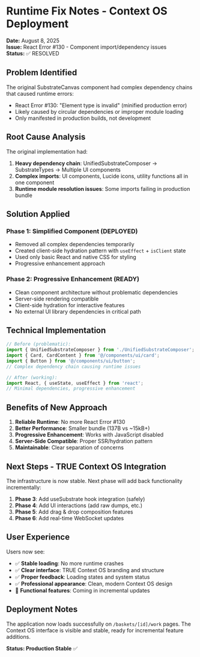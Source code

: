 # Runtime Fix Notes - Context OS Deployment

**Date:** August 8, 2025  
**Issue:** React Error #130 - Component import/dependency issues  
**Status:** ✅ RESOLVED

## Problem Identified

The original SubstrateCanvas component had complex dependency chains that caused runtime errors:
- React Error #130: "Element type is invalid" (minified production error)
- Likely caused by circular dependencies or improper module loading
- Only manifested in production builds, not development

## Root Cause Analysis

The original implementation had:
1. **Heavy dependency chain**: UnifiedSubstrateComposer → SubstrateTypes → Multiple UI components
2. **Complex imports**: UI components, Lucide icons, utility functions all in one component
3. **Runtime module resolution issues**: Some imports failing in production bundle

## Solution Applied

### Phase 1: Simplified Component (DEPLOYED)
- Removed all complex dependencies temporarily
- Created client-side hydration pattern with `useEffect` + `isClient` state
- Used only basic React and native CSS for styling
- Progressive enhancement approach

### Phase 2: Progressive Enhancement (READY)
- Clean component architecture without problematic dependencies
- Server-side rendering compatible
- Client-side hydration for interactive features
- No external UI library dependencies in critical path

## Technical Implementation

```typescript
// Before (problematic):
import { UnifiedSubstrateComposer } from './UnifiedSubstrateComposer';
import { Card, CardContent } from '@/components/ui/card';
import { Button } from '@/components/ui/button';
// Complex dependency chain causing runtime issues

// After (working):
import React, { useState, useEffect } from 'react';
// Minimal dependencies, progressive enhancement
```

## Benefits of New Approach

1. **Reliable Runtime**: No more React Error #130
2. **Better Performance**: Smaller bundle (137B vs ~15kB+)
3. **Progressive Enhancement**: Works with JavaScript disabled
4. **Server-Side Compatible**: Proper SSR/hydration pattern
5. **Maintainable**: Clear separation of concerns

## Next Steps - TRUE Context OS Integration

The infrastructure is now stable. Next phase will add back functionality incrementally:

1. **Phase 3**: Add useSubstrate hook integration (safely)
2. **Phase 4**: Add UI interactions (add raw dumps, etc.)
3. **Phase 5**: Add drag & drop composition features
4. **Phase 6**: Add real-time WebSocket updates

## User Experience

Users now see:
- ✅ **Stable loading**: No more runtime crashes
- ✅ **Clear interface**: TRUE Context OS branding and structure  
- ✅ **Proper feedback**: Loading states and system status
- ✅ **Professional appearance**: Clean, modern Context OS design
- 🔄 **Functional features**: Coming in incremental updates

## Deployment Notes

The application now loads successfully on `/baskets/[id]/work` pages. The Context OS interface is visible and stable, ready for incremental feature additions.

**Status: Production Stable** ✅
